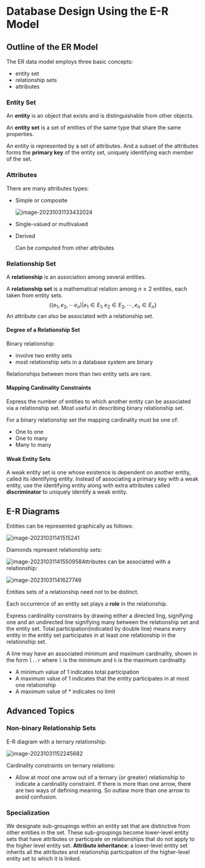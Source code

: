 # Database Design Using the E-R Model

## Outline of the ER Model

The ER data model employs three basic concepts:

- entity set
- relationship sets
- attributes

### Entity Set

An **entity** is an object that exists and is distinguishable from other objects.

An **entity set** is a set of entities of the same type that share the same properties.

An entity is represented by a set of attributes. And a subset of the attributes forms the **primary key** of the entity set, uniquely identifying each member of the set.

### Attributes

There are many attributes types:

- Simple or composite

  ![image-20231031133432024](./entity-relation-model/image-20231031133432024.png)

- Single-valued or multivalued

- Derived

  Can be computed from other attributes

### Relationship Set

A **relationship** is an association among several entities.

A **relationship set** is a mathematical relation among $n \ge 2$ entities, each taken from entity sets.
$$
\{(e_1, e_2, \cdots e_n)| e_1 \in E_1, e_2 \in E_2 ,\cdots,e_n \in E_n\}
$$
An attribute can also be associated with a relationship set.

#### Degree of a Relationship Set

Binary relationship:

- involve two entity sets
- most relationship sets in a database system are binary

Relationships between more than two entity sets are rare.

#### Mapping Cardinality Constraints

Express the number of entities to which another entity can be associated via a relationship set. Most useful in describing binary relationship set.

For a binary relationship set the mapping cardinality must be one of:

- One to one
- One to many
- Many to many

#### Weak Entity Sets

A weak entity set is one whose existence is dependent on another entity, called its identifying entity. Instead of associating a primary key with a weak entity, use the identifying entity along with extra attributes called **discriminator** to uniquely identify a weak entity.

 ## E-R Diagrams

Entities can be represented graphically as follows:

![image-20231031141515241](./entity-relation-model/image-20231031141515241.png)

Diamonds represent relationship sets:

![image-20231031141550958](./entity-relation-model/image-20231031141550958.png)Attributes can be associated with a relationship:

![image-20231031141627746](./entity-relation-model/image-20231031141627746.png)

Entities sets of a relationship need not to be distinct.

Each occurrence of an entity set plays a **role** in the relationship.

Express cardinality constrains by drawing either a directed ling, signifying one and an undirected line signifying many between the relationship set and the entity set. Total participation(indicated by double line) means every entity in the entity set participates in at least one relationship in the relationship set.

A line may have an associated minimum and maximum cardinality, shown in the form `l..r` where `l` is the minimum and `h` is the maximum cardinality.

- A minimum value of 1 indicates total participation
- A maximum value of 1 indicates that the entity participates in at most one relationship
- A maximum value of * indicates no limit

## Advanced Topics

### Non-binary Relationship Sets

E-R diagram with a ternary relationship:

![image-20231031152245682](./entity-relation-model/image-20231031152245682.png)

Cardinality constraints on ternary relations:

- Allow at most one arrow out of a ternary (or greater) relationship to indicate a cardinality constraint. If there is more than one arrow, there are two ways of defining meaning. So outlaw more than one arrow to avoid confusion.

### Specialization

We designate sub-groupings within an entity set that are distinctive from other entities in the set. These sub-groupings become lower-level entity sets that have attributes or participate on relationships that do not apply to the higher level entity set. **Attribute inheritance**: a lower-level entity set inherits all the attributes and relationship participation of the higher-level entity set to which it is linked.




